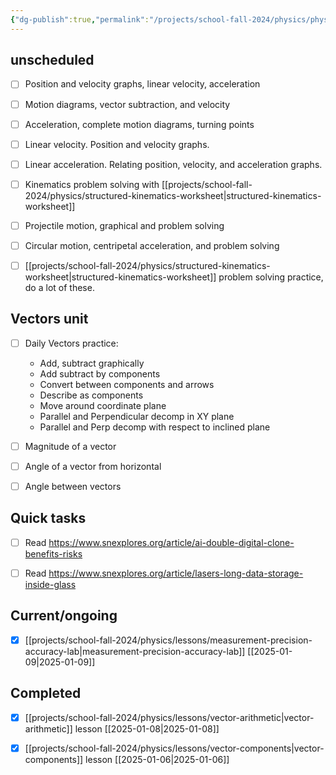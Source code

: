 ```yaml
---
{"dg-publish":true,"permalink":"/projects/school-fall-2024/physics/physics-kanban/"}
---
```



## unscheduled

- [ ] Position and velocity graphs, linear velocity, acceleration
- [ ] Motion diagrams, vector subtraction, and velocity
- [ ] Acceleration, complete motion diagrams, turning points
- [ ] Linear velocity. Position and velocity graphs.
- [ ] Linear acceleration. Relating position, velocity, and acceleration graphs.
- [ ] Kinematics problem solving with [[projects/school-fall-2024/physics/structured-kinematics-worksheet\|structured-kinematics-worksheet]]
- [ ] Projectile motion, graphical and problem solving
- [ ] Circular motion, centripetal acceleration, and problem solving
- [ ] [[projects/school-fall-2024/physics/structured-kinematics-worksheet\|structured-kinematics-worksheet]] problem solving practice, do a lot of these.


## Vectors unit

- [ ] Daily Vectors practice:
    - Add, subtract graphically
    - Add subtract by components
    - Convert between components and arrows
    - Describe as components
    - Move around coordinate plane
    - Parallel and Perpendicular decomp in XY plane
    - Parallel and Perp decomp with respect to inclined plane
- [ ] Magnitude of a vector
- [ ] Angle of a vector from horizontal
- [ ] Angle between vectors


## Quick tasks

- [ ] Read https://www.snexplores.org/article/ai-double-digital-clone-benefits-risks
- [ ] Read https://www.snexplores.org/article/lasers-long-data-storage-inside-glass


## Current/ongoing

- [x] [[projects/school-fall-2024/physics/lessons/measurement-precision-accuracy-lab\|measurement-precision-accuracy-lab]] [[2025-01-09\|2025-01-09]]


## Completed

- [x] [[projects/school-fall-2024/physics/lessons/vector-arithmetic\|vector-arithmetic]] lesson [[2025-01-08\|2025-01-08]]
- [x] [[projects/school-fall-2024/physics/lessons/vector-components\|vector-components]] lesson [[2025-01-06\|2025-01-06]]




